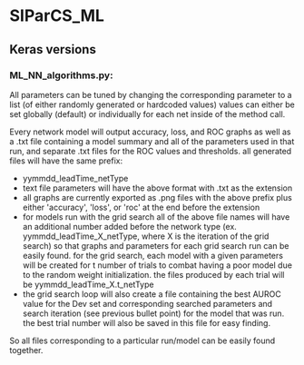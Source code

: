 # SIParCS_ML

## Keras versions
### ML_NN_algorithms.py:

All parameters can be tuned by changing the corresponding parameter to a list (of either randomly generated or hardcoded values) values can either be set globally (default) or individually for each net inside of the method call.

Every network model will output accuracy, loss, and ROC graphs as well as a .txt file containing a model summary and all of the parameters used in that run, and separate .txt files for the ROC values and thresholds. all generated files will have the same prefix:
  - yymmdd_leadTime_netType
  - text file parameters will have the above format with .txt as the extension
  - all graphs are currently exported as .png files with the above prefix plus either 'accuracy', 'loss', or 'roc' at the end before the extension
  - for models run with the grid search all of the above file names will have an additional number added before the network type (ex. yymmdd_leadTime_X_netType, where X is the iteration of the grid search) so that graphs and parameters for each grid search run can be easily found. for the grid search, each model with a given parameters will be created for t number of trials to combat having a poor model due to the random weight initialization. the files produced by each trial will be yymmdd_leadTime_X.t_netType
  - the grid search loop will also create a file containing the best AUROC value for the Dev set and corresponding searched parameters and search iteration (see previous bullet point) for the model that was run. the best trial number will also be saved in this file for easy finding.

So all files corresponding to a particular run/model can be easily found together.

